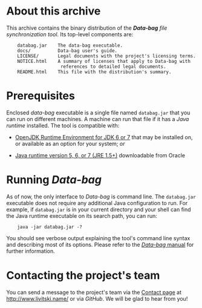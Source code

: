 About this archive
==================

This archive contains the binary distribution of the *__Data-bag__ file
synchronization tool*. Its top-level components are:

		databag.jar    The data-bag executable.
        docs/          Data-bag user's guide.
        LICENSE/       Legal documents with the project's licensing terms.
        NOTICE.html    A summary of licenses that apply to Data-bag with
                        references to detailed legal documents.
        README.html    This file with the distribution's summary.

Prerequisites
============= 

Enclosed _data-bag_ executable is a single file named `databag.jar`
that you can run on different machines. A machine can run that file if it has a
<dfn>Java runtime</dfn> installed. The tool is compatible with:

 - [OpenJDK Runtime Environment for JDK 6 or 7][openjdk] that
 may be installed on, or available as an option for your system; _or_

 - [Java runtime version 5, 6, or 7 (JRE 1.5+)][jre] downloadable
 from Oracle


Running *Data-bag*
==================

As of now, the only interface to *Data-bag* is command line. The `databag.jar`
executable does not require any additional Java configuration to run. For
example, if `databag.jar` is in your current directory and your shell can find
the Java runtime executable on its search path,  you can run:

        java -jar databag.jar -?

You should see verbose output explaining the tool's command line syntax and
describing most of its options. Please refer to the
[*Data-bag* manual](docs/manual.html)
for further information.

Contacting the project's team
=============================

You can send a message to the project's team via the
[Contact page](http://www.livitski.name/contact) at <http://www.livitski.name/>
or via *GitHub*. We will be glad to hear from you!


 [openjdk]: http://openjdk.java.net/install/index.html "OpenJDK packages"
 [jre]: http://java.com/en/download/index.jsp "Oracle Java Runtime downloads"
